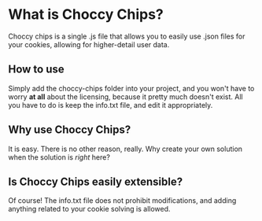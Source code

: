 # What is Choccy Chips?

Choccy chips is a single .js file that allows you to
easily use .json files for your cookies, allowing
for higher-detail user data.

## How to use
Simply add the choccy-chips folder into your project, and 
you won't have to worry __at all__ about the licensing, because 
it pretty much doesn't exist. All you have to do is 
keep the info.txt file, and edit it appropriately.

## Why use Choccy Chips?
It is easy. There is no other reason, really. Why create
your own solution when the solution is *right* here?

## Is Choccy Chips easily extensible?
Of course! The info.txt file does not prohibit modifications,
and adding anything related to your cookie solving is allowed.
